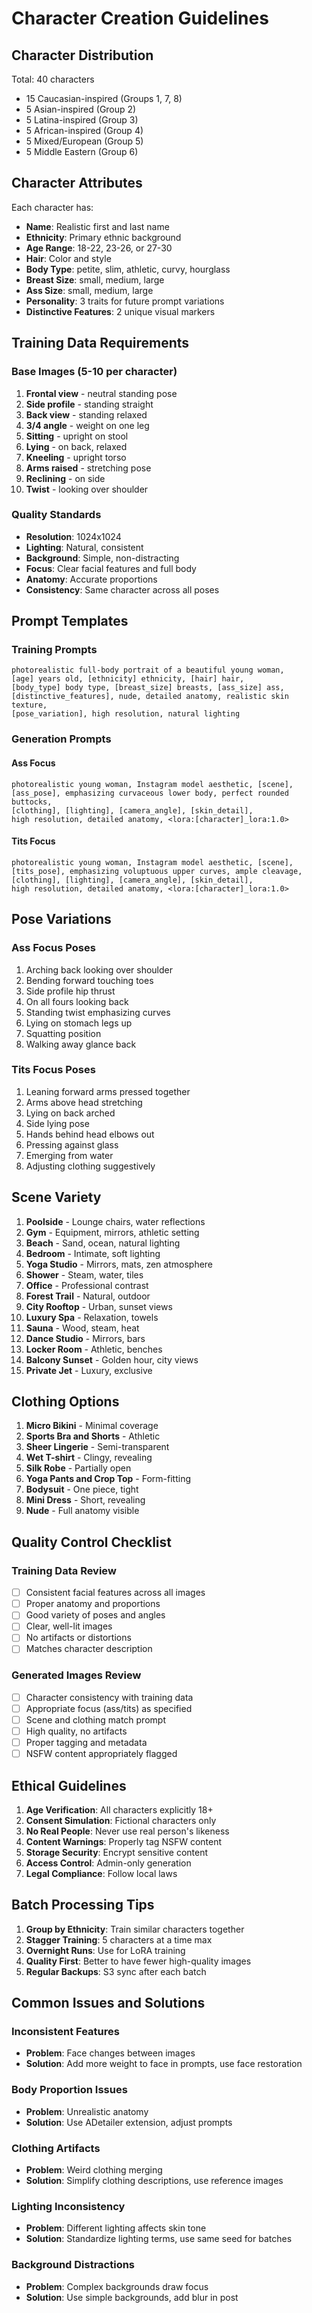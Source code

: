 # Character Creation Guidelines

## Character Distribution

Total: 40 characters
- 15 Caucasian-inspired (Groups 1, 7, 8)
- 5 Asian-inspired (Group 2)
- 5 Latina-inspired (Group 3)
- 5 African-inspired (Group 4)
- 5 Mixed/European (Group 5)
- 5 Middle Eastern (Group 6)

## Character Attributes

Each character has:
- **Name**: Realistic first and last name
- **Ethnicity**: Primary ethnic background
- **Age Range**: 18-22, 23-26, or 27-30
- **Hair**: Color and style
- **Body Type**: petite, slim, athletic, curvy, hourglass
- **Breast Size**: small, medium, large
- **Ass Size**: small, medium, large
- **Personality**: 3 traits for future prompt variations
- **Distinctive Features**: 2 unique visual markers

## Training Data Requirements

### Base Images (5-10 per character)
1. **Frontal view** - neutral standing pose
2. **Side profile** - standing straight
3. **Back view** - standing relaxed
4. **3/4 angle** - weight on one leg
5. **Sitting** - upright on stool
6. **Lying** - on back, relaxed
7. **Kneeling** - upright torso
8. **Arms raised** - stretching pose
9. **Reclining** - on side
10. **Twist** - looking over shoulder

### Quality Standards
- **Resolution**: 1024x1024
- **Lighting**: Natural, consistent
- **Background**: Simple, non-distracting
- **Focus**: Clear facial features and full body
- **Anatomy**: Accurate proportions
- **Consistency**: Same character across all poses

## Prompt Templates

### Training Prompts
```
photorealistic full-body portrait of a beautiful young woman, 
[age] years old, [ethnicity] ethnicity, [hair] hair, 
[body_type] body type, [breast_size] breasts, [ass_size] ass,
[distinctive_features], nude, detailed anatomy, realistic skin texture, 
[pose_variation], high resolution, natural lighting
```

### Generation Prompts

#### Ass Focus
```
photorealistic young woman, Instagram model aesthetic, [scene],
[ass_pose], emphasizing curvaceous lower body, perfect rounded buttocks,
[clothing], [lighting], [camera_angle], [skin_detail],
high resolution, detailed anatomy, <lora:[character]_lora:1.0>
```

#### Tits Focus
```
photorealistic young woman, Instagram model aesthetic, [scene],
[tits_pose], emphasizing voluptuous upper curves, ample cleavage,
[clothing], [lighting], [camera_angle], [skin_detail],
high resolution, detailed anatomy, <lora:[character]_lora:1.0>
```

## Pose Variations

### Ass Focus Poses
1. Arching back looking over shoulder
2. Bending forward touching toes
3. Side profile hip thrust
4. On all fours looking back
5. Standing twist emphasizing curves
6. Lying on stomach legs up
7. Squatting position
8. Walking away glance back

### Tits Focus Poses
1. Leaning forward arms pressed together
2. Arms above head stretching
3. Lying on back arched
4. Side lying pose
5. Hands behind head elbows out
6. Pressing against glass
7. Emerging from water
8. Adjusting clothing suggestively

## Scene Variety

1. **Poolside** - Lounge chairs, water reflections
2. **Gym** - Equipment, mirrors, athletic setting
3. **Beach** - Sand, ocean, natural lighting
4. **Bedroom** - Intimate, soft lighting
5. **Yoga Studio** - Mirrors, mats, zen atmosphere
6. **Shower** - Steam, water, tiles
7. **Office** - Professional contrast
8. **Forest Trail** - Natural, outdoor
9. **City Rooftop** - Urban, sunset views
10. **Luxury Spa** - Relaxation, towels
11. **Sauna** - Wood, steam, heat
12. **Dance Studio** - Mirrors, bars
13. **Locker Room** - Athletic, benches
14. **Balcony Sunset** - Golden hour, city views
15. **Private Jet** - Luxury, exclusive

## Clothing Options

1. **Micro Bikini** - Minimal coverage
2. **Sports Bra and Shorts** - Athletic
3. **Sheer Lingerie** - Semi-transparent
4. **Wet T-shirt** - Clingy, revealing
5. **Silk Robe** - Partially open
6. **Yoga Pants and Crop Top** - Form-fitting
7. **Bodysuit** - One piece, tight
8. **Mini Dress** - Short, revealing
9. **Nude** - Full anatomy visible

## Quality Control Checklist

### Training Data Review
- [ ] Consistent facial features across all images
- [ ] Proper anatomy and proportions
- [ ] Good variety of poses and angles
- [ ] Clear, well-lit images
- [ ] No artifacts or distortions
- [ ] Matches character description

### Generated Images Review
- [ ] Character consistency with training data
- [ ] Appropriate focus (ass/tits) as specified
- [ ] Scene and clothing match prompt
- [ ] High quality, no artifacts
- [ ] Proper tagging and metadata
- [ ] NSFW content appropriately flagged

## Ethical Guidelines

1. **Age Verification**: All characters explicitly 18+
2. **Consent Simulation**: Fictional characters only
3. **No Real People**: Never use real person's likeness
4. **Content Warnings**: Properly tag NSFW content
5. **Storage Security**: Encrypt sensitive content
6. **Access Control**: Admin-only generation
7. **Legal Compliance**: Follow local laws

## Batch Processing Tips

1. **Group by Ethnicity**: Train similar characters together
2. **Stagger Training**: 5 characters at a time max
3. **Overnight Runs**: Use for LoRA training
4. **Quality First**: Better to have fewer high-quality images
5. **Regular Backups**: S3 sync after each batch

## Common Issues and Solutions

### Inconsistent Features
- **Problem**: Face changes between images
- **Solution**: Add more weight to face in prompts, use face restoration

### Body Proportion Issues
- **Problem**: Unrealistic anatomy
- **Solution**: Use ADetailer extension, adjust prompts

### Clothing Artifacts
- **Problem**: Weird clothing merging
- **Solution**: Simplify clothing descriptions, use reference images

### Lighting Inconsistency
- **Problem**: Different lighting affects skin tone
- **Solution**: Standardize lighting terms, use same seed for batches

### Background Distractions
- **Problem**: Complex backgrounds draw focus
- **Solution**: Use simple backgrounds, add blur in post